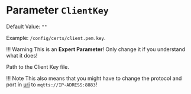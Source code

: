 # Parameter `ClientKey`
Default Value: `""`

Example: `/config/certs/client.pem.key`.

!!! Warning
    This is an **Expert Parameter**! Only change it if you understand what it does!

Path to the Client Key file.

!!! Note
    This also means that you might have to change the protocol and port in [uri](https://jomjol.github.io/AI-on-the-edge-device-docs/Parameters/#parameter-uri) to `mqtts://IP-ADRESS:8883`!
